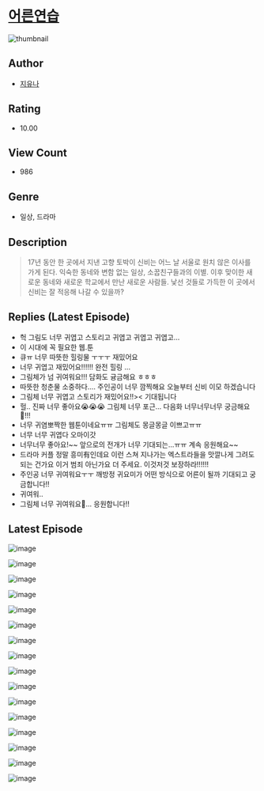 # [어른연습](https://comic.naver.com/bestChallenge/list?titleId=809950)
![thumbnail](https://image-comic.pstatic.net/user_contents_data/challenge_comic/2023/05/23/366497/upload_3977296835401365815_480x623.jpeg)

## Author
- [지유나](https://comic.naver.com/artistTitle?id=366497)

## Rating
- 10.00

## View Count
- 986

## Genre
- 일상, 드라마

## Description
> 17년 동안 한 곳에서 지낸 고향 토박이 신비는 어느 날 서울로 원치 않은 이사를 가게 된다. 익숙한 동네와 변함 없는 일상, 소꿉친구들과의 이별. 이후 맞이한 새로운 동네와 새로운 학교에서 만난 새로운 사람들. 낯선 것들로 가득한 이 곳에서 신비는 잘 적응해 나갈 수 있을까?

## Replies (Latest Episode)
- 헉 그림도 너무 귀엽고 스토리고 귀엽고 귀엽고 귀엽고…
- 이 시대에 꼭 필요한 웹.툰
- 큐ㅠ 너무 따뜻한 힐링물 ㅜㅜㅜ 재밌어요
- 너무 귀엽고 재밌어요!!!!!! 완전 힐링 ...
- 그림체가 넘 귀여워요!!! 담화도 귱금해요 ㅎㅎㅎ
- 따뜻한 청춘물 소중하다.... 주인공이 너무 깜찍해요 오늘부터 신비 이모 하겠습니다
- 그림체 너무 귀엽고 스토리가 재밌어요!!>< 기대됩니다
- 헐.. 진짜 너무 좋아요😭😭😭 그림체 너무 포근... 다음화 너무너무너무 궁금해요🥹!!!
- 너무 귀염뽀짝한 웹툰이네요ㅠㅠ 그림체도 몽글몽글 이쁘고ㅠㅠ
- 너무 너무 귀엽다 오마이갓
- 너무너무 좋아요!~~ 앞으로의 전개가 너무 기대되는...ㅠㅠ 계속 응원해요~~
- 드라마 커플 정말 흥미有인데요 이런 스쳐 지나가는 엑스트라들을 맛깔나게 그려도 되는 건가요 이거 범죄 아닌가요 더 주세요. 이것저것 보장하라!!!!!!
- 주인공 너무 귀여워요ㅜㅜ 깨방정 귀요미가 어떤 방식으로 어른이 될까 기대되고 궁금합니다!!
- 귀여워..
- 그림체 너무 귀여워요🥹... 응원합니다!!

## Latest Episode
![image](https://image-comic.pstatic.net/user_contents_data/challenge_comic/2023/05/23/366497/upload_4121975875521765733.jpeg)

![image](https://image-comic.pstatic.net/user_contents_data/challenge_comic/2023/05/23/366497/upload_3919882309686605668.jpeg)

![image](https://image-comic.pstatic.net/user_contents_data/challenge_comic/2023/05/23/366497/upload_7005177912121241652.jpeg)

![image](https://image-comic.pstatic.net/user_contents_data/challenge_comic/2023/05/23/366497/upload_7220787954751715429.jpeg)

![image](https://image-comic.pstatic.net/user_contents_data/challenge_comic/2023/05/23/366497/upload_7220453484257424229.jpeg)

![image](https://image-comic.pstatic.net/user_contents_data/challenge_comic/2023/05/23/366497/upload_4122311424874721636.jpeg)

![image](https://image-comic.pstatic.net/user_contents_data/challenge_comic/2023/05/23/366497/upload_3979323235445859893.jpeg)

![image](https://image-comic.pstatic.net/user_contents_data/challenge_comic/2023/05/23/366497/upload_4121466977583837282.jpeg)

![image](https://image-comic.pstatic.net/user_contents_data/challenge_comic/2023/05/23/366497/upload_3775816621847295029.jpeg)

![image](https://image-comic.pstatic.net/user_contents_data/challenge_comic/2023/05/23/366497/upload_3990812015180394849.jpeg)

![image](https://image-comic.pstatic.net/user_contents_data/challenge_comic/2023/05/23/366497/upload_7161343751946200120.jpeg)

![image](https://image-comic.pstatic.net/user_contents_data/challenge_comic/2023/05/23/366497/upload_4050760494489088100.jpeg)

![image](https://image-comic.pstatic.net/user_contents_data/challenge_comic/2023/05/23/366497/upload_7077466425931346998.jpeg)

![image](https://image-comic.pstatic.net/user_contents_data/challenge_comic/2023/05/23/366497/upload_4062586829410480436.jpeg)

![image](https://image-comic.pstatic.net/user_contents_data/challenge_comic/2023/05/23/366497/upload_7293356821693610085.jpeg)

![image](https://image-comic.pstatic.net/user_contents_data/challenge_comic/2023/05/23/366497/upload_7090181371665529185.jpeg)

